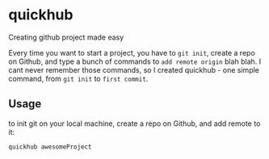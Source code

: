 # quickhub
Creating github project made easy

Every time you want to start a project, you have to `git init`, create a repo on Github, and type a bunch of commands
to `add remote origin` blah blah.
I cant never remember those commands, so I created quickhub - one simple command, from `git init` to `first commit`.

## Usage

to init git on your local machine, create a repo on Github, and add remote to it: 
```
quickhub awesomeProject
```
